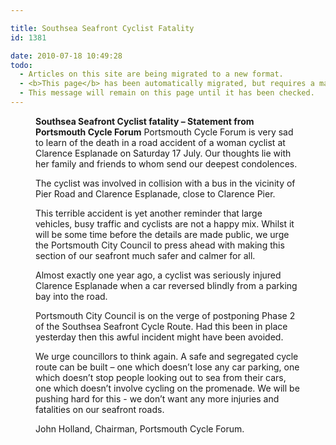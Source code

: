 ```yaml
---

title: Southsea Seafront Cyclist Fatality
id: 1381

date: 2010-07-18 10:49:28
todo:
  - Articles on this site are being migrated to a new format.
  - <b>This page</b> has been automatically migrated, but requires a manual check-&amp;-tune to ensure the format and links all work as expected.
  - This message will remain on this page until it has been checked.
---
```


<figure id="attachment_1386" align="alignright" width="300" caption="Clarence Pier, Clarence Esplanade, Southsea"]**[![](http://www.pompeybug.co.uk/wp-content/uploads/2010/07/Clarence-Pier-300x225.jpg "Clarence Pier, Clarence Esplanade, Southsea")](http://www.pompeybug.co.uk/wp-content/uploads/2010/07/Clarence-Pier.jpg)**</figure>

**Southsea Seafront Cyclist fatality – Statement from Portsmouth Cycle Forum**
Portsmouth Cycle Forum is very sad to learn of the death in a road accident of a woman cyclist at Clarence Esplanade on Saturday 17 July. Our thoughts lie with her family and friends to whom send our deepest condolences.

The cyclist was involved in collision with a bus in the vicinity of Pier Road and Clarence Esplanade, close to Clarence Pier.

This terrible accident is yet another reminder that large vehicles, busy traffic and cyclists are not a happy mix. Whilst it will be some time before the details are made public, we urge the Portsmouth City Council to press ahead with making this section of our seafront much safer and calmer for all.

Almost exactly one year ago, a cyclist was seriously injured Clarence Esplanade when a car reversed blindly from a parking bay into the road.

Portsmouth City Council is on the verge of postponing Phase 2 of the Southsea Seafront Cycle Route. Had this been in place yesterday then this awful incident might have been avoided.

We urge councillors to think again. A safe and segregated cycle route can be built – one which doesn’t lose any car parking, one which doesn’t stop people looking out to sea from their cars, one which doesn’t involve cycling on the promenade. We will be pushing hard for this - we don’t want any more injuries and fatalities on our seafront roads.

John Holland, Chairman, Portsmouth Cycle Forum.